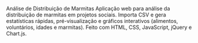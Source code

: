 Análise de Distribuição de Marmitas
Aplicação web para análise da distribuição de marmitas em projetos sociais. Importa CSV e gera estatísticas rápidas, pré-visualização e gráficos interativos (alimentos, voluntários, idades e marmitas). Feito com HTML, CSS, JavaScript, jQuery e Chart.js.
